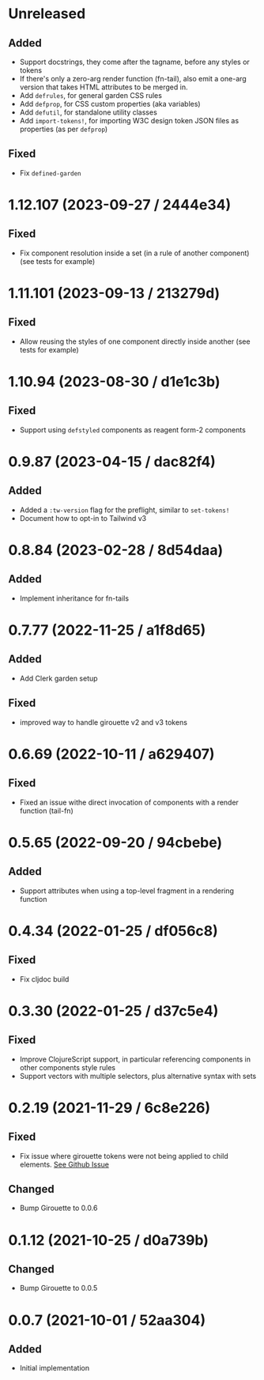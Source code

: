# Unreleased

## Added

- Support docstrings, they come after the tagname, before any styles or tokens
- If there's only a zero-arg render function (fn-tail), also emit a one-arg
  version that takes HTML attributes to be merged in.
- Add `defrules`, for general garden CSS rules
- Add `defprop`, for CSS custom properties (aka variables)
- Add `defutil`, for standalone utility classes
- Add `import-tokens!`, for importing W3C design token JSON files as properties (as per `defprop`)

## Fixed

- Fix `defined-garden`

# 1.12.107 (2023-09-27 / 2444e34)

## Fixed

- Fix component resolution inside a set (in a rule of another component) (see tests for example)

# 1.11.101 (2023-09-13 / 213279d)

## Fixed

- Allow reusing the styles of one component directly inside another (see tests for example)

# 1.10.94 (2023-08-30 / d1e1c3b)

## Fixed

- Support using `defstyled` components as reagent form-2 components

# 0.9.87 (2023-04-15 / dac82f4)

## Added

- Added a `:tw-version` flag for the preflight, similar to `set-tokens!`
- Document how to opt-in to Tailwind v3 

# 0.8.84 (2023-02-28 / 8d54daa)

## Added

- Implement inheritance for fn-tails

# 0.7.77 (2022-11-25 / a1f8d65)

## Added

- Add Clerk garden setup

## Fixed

- improved way to handle girouette v2 and v3 tokens

# 0.6.69 (2022-10-11 / a629407)

## Fixed

- Fixed an issue withe direct invocation of components with a render function (tail-fn)

# 0.5.65 (2022-09-20 / 94cbebe)

## Added

- Support attributes when using a top-level fragment in a rendering function

# 0.4.34 (2022-01-25 / df056c8)

## Fixed

- Fix cljdoc build

# 0.3.30 (2022-01-25 / d37c5e4)

## Fixed

- Improve ClojureScript support, in particular referencing components in other components style rules
- Support vectors with multiple selectors, plus alternative syntax with sets

# 0.2.19 (2021-11-29 / 6c8e226)

## Fixed

- Fix issue where girouette tokens were not being applied to child elements. [See Github Issue](https://github.com/lambdaisland/ornament/issues/5)

## Changed

- Bump Girouette to 0.0.6

# 0.1.12 (2021-10-25 / d0a739b)

## Changed

- Bump Girouette to 0.0.5

# 0.0.7 (2021-10-01 / 52aa304)

## Added

- Initial implementation
